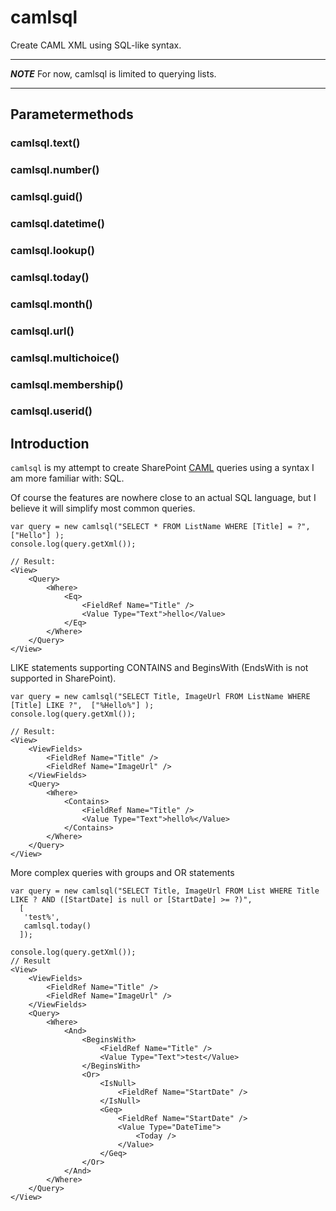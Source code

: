 # camlsql

Create CAML XML using SQL-like syntax. 

-------

***NOTE*** For now, camlsql is limited to querying lists.

------

## Parametermethods
### camlsql.text()
### camlsql.number()
### camlsql.guid()
### camlsql.datetime()
### camlsql.lookup()
### camlsql.today()
### camlsql.month()
### camlsql.url()
### camlsql.multichoice()
### camlsql.membership()
### camlsql.userid()

## Introduction

`camlsql` is my attempt to create SharePoint [CAML](https://msdn.microsoft.com/en-us/library/office/ms426449.aspx) queries using a syntax I am more familiar with: SQL.

Of course the features are nowhere close to an actual SQL language, but I believe it will simplify most common queries.

```
var query = new camlsql("SELECT * FROM ListName WHERE [Title] = ?",  ["Hello"] );
console.log(query.getXml());

// Result:
<View>
    <Query>
        <Where>
            <Eq>
                <FieldRef Name="Title" />
                <Value Type="Text">hello</Value>
            </Eq>
        </Where>
    </Query>
</View> 
```

LIKE statements supporting CONTAINS and BeginsWith (EndsWith is not supported in SharePoint).

```
var query = new camlsql("SELECT Title, ImageUrl FROM ListName WHERE [Title] LIKE ?",  ["%Hello%"] );
console.log(query.getXml());

// Result:
<View>
    <ViewFields>
        <FieldRef Name="Title" />
        <FieldRef Name="ImageUrl" />
    </ViewFields>
    <Query>
        <Where>
            <Contains>
                <FieldRef Name="Title" />
                <Value Type="Text">hello%</Value>
            </Contains>
        </Where>
    </Query>
</View> 
```

More complex queries with groups and OR statements

```
var query = new camlsql("SELECT Title, ImageUrl FROM List WHERE Title LIKE ? AND ([StartDate] is null or [StartDate] >= ?)", 
  [
   'test%', 
   camlsql.today()
  ]);

console.log(query.getXml());
// Result
<View>
    <ViewFields>
        <FieldRef Name="Title" />
        <FieldRef Name="ImageUrl" />
    </ViewFields>
    <Query>
        <Where>
            <And>
                <BeginsWith>
                    <FieldRef Name="Title" />
                    <Value Type="Text">test</Value>
                </BeginsWith>
                <Or>
                    <IsNull>
                        <FieldRef Name="StartDate" />
                    </IsNull>
                    <Geq>
                        <FieldRef Name="StartDate" />
                        <Value Type="DateTime">
                            <Today />
                        </Value>
                    </Geq>
                </Or>
            </And>
        </Where>
    </Query>
</View> 
```
